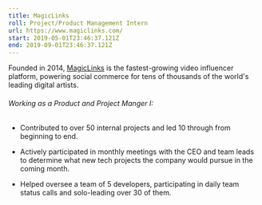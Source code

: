 ```yaml
---
title: MagicLinks
roll: Project/Product Management Intern
url: https://www.magiclinks.com/
start: 2019-05-01T23:46:37.121Z
end: 2019-09-01T23:46:37.121Z
---
```


Founded in 2014, [MagicLinks](https://www.magiclinks.com/) is the fastest-growing video influencer platform, powering social commerce for tens of thousands of the world's leading digital artists. 

###### Working as a Product and Project Manger I:

- Contributed to over 50 internal projects and led 10 through from beginning to end.

- Actively participated in monthly meetings with the CEO and team leads to determine what new tech projects the company would pursue in the coming month.

- Helped oversee a team of 5 developers, participating in daily team status calls and solo-leading over 30 of them.